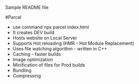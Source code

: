 Sample README file

#Parcel
- use command npx parcel index.html
- It creates DEV build
- Hosts website on Local Server 
- Supports Hot reloading (HMR - Hot Module Replacement)
- Uses file watching algorithm - written in C++
- Caching - faster builds
- Image optimization
- Minification of files for Prod builds
- Bundling
- Compressing
